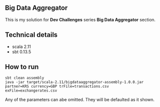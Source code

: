 ## Big Data Aggregator ##

This is my solution for **Dev Challenges** series **Big Data Aggregator** section.

## Technical details ##
- scala 2.11
- sbt 0.13.5

## How to run ##
```
sbt clean assembly
java -jar target/scala-2.11/bigdataaggregator-assembly-1.0.0.jar partner=KRS currency=GBP trFile=transactions.csv exFile=exchangerates.csv
```
Any of the parameters can abe omitted. They will be defaulted as it shown.
